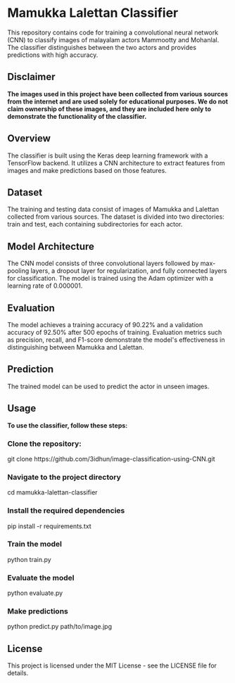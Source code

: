 <h1>Mamukka Lalettan Classifier</h1>
This repository contains code for training a convolutional neural network (CNN) to classify images of malayalam actors Mammootty and Mohanlal. The classifier distinguishes between the two actors and provides predictions with high accuracy.

<h2>Disclaimer</h2>
<b>The images used in this project have been collected from various sources from the internet and are used solely for educational purposes. We do not claim ownership of these images, and they are included here only to demonstrate the functionality of the classifier.</b>

<h2>Overview</h2>
The classifier is built using the Keras deep learning framework with a TensorFlow backend. It utilizes a CNN architecture to extract features from images and make predictions based on those features. 

<h2>Dataset</h2>
The training and testing data consist of images of Mamukka and Lalettan collected from various sources. The dataset is divided into two directories: train and test, each containing subdirectories for each actor.

<h2>Model Architecture</h2>
The CNN model consists of three convolutional layers followed by max-pooling layers, a dropout layer for regularization, and fully connected layers for classification. The model is trained using the Adam optimizer with a learning rate of 0.000001.

<h2>Evaluation</h2>
The model achieves a training accuracy of 90.22% and a validation accuracy of 92.50% after 500 epochs of training. Evaluation metrics such as precision, recall, and F1-score demonstrate the model's effectiveness in distinguishing between Mamukka and Lalettan.

<h2>Prediction</h2>
The trained model can be used to predict the actor in unseen images.

<h2>Usage</h2>
<b>To use the classifier, follow these steps:</b>

<h3>Clone the repository:</h3>
git clone https://github.com/3idhun/image-classification-using-CNN.git

<h3>Navigate to the project directory</h3>
cd mamukka-lalettan-classifier

<h3>Install the required dependencies</h3>
pip install -r requirements.txt

<h3>Train the model</h3>
python train.py

<h3>Evaluate the model</h3>
python evaluate.py

<h3>Make predictions</h3>
python predict.py path/to/image.jpg

<h2>License</h2>
This project is licensed under the MIT License - see the LICENSE file for details.
